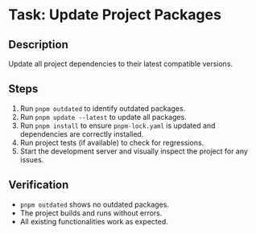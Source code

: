 # Task: Update Project Packages

## Description
Update all project dependencies to their latest compatible versions.

## Steps
1. Run `pnpm outdated` to identify outdated packages.
2. Run `pnpm update --latest` to update all packages.
3. Run `pnpm install` to ensure `pnpm-lock.yaml` is updated and dependencies are correctly installed.
4. Run project tests (if available) to check for regressions.
5. Start the development server and visually inspect the project for any issues.

## Verification
- `pnpm outdated` shows no outdated packages.
- The project builds and runs without errors.
- All existing functionalities work as expected.
